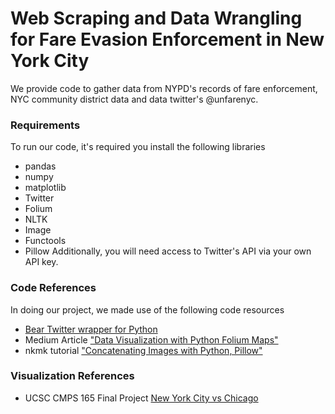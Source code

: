 # Web Scraping and Data Wrangling for Fare Evasion Enforcement in New York City
We provide code to gather data from NYPD's records of fare enforcement, NYC community district data and data twitter's @unfarenyc.

### Requirements
To run our code, it's required you install the following libraries
- pandas
- numpy
- matplotlib
- Twitter
- Folium
- NLTK
- Image
- Functools
- Pillow
Additionally, you will need access to Twitter's API via your own API key.

### Code References
In doing our project, we made use of the following code resources
- <a href="https://github.com/bear/python-twitter"> Bear Twitter wrapper for Python </a>
- Medium Article <a href="https://towardsdatascience.com/data-visualization-with-python-folium-maps-a74231de9ef7">"Data Visualization with Python Folium Maps" </a>
- nkmk tutorial <a href="https://note.nkmk.me/en/python-pillow-concat-images/">"Concatenating Images with Python, Pillow" </a>


### Visualization References
- UCSC CMPS 165 Final Project <a href="https://sureshlodha.github.io/CMPS165_Spring2016_FinalProjects/projects/NYvsChicago/index.html">New York City vs Chicago </a>
